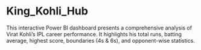 # King_Kohli_Hub
This interactive Power BI dashboard presents a comprehensive analysis of Virat Kohli’s IPL career performance. It highlights his total runs, batting average, highest score, boundaries (4s &amp; 6s), and opponent-wise statistics.
